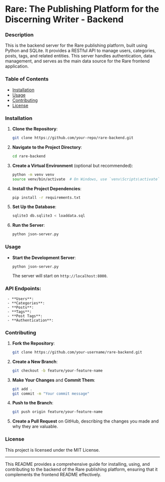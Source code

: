 # Rare: The Publishing Platform for the Discerning Writer - Backend

### Description
This is the backend server for the Rare publishing platform, built using Python and SQLite. It provides a RESTful API to manage users, categories, posts, tags, and related entities. This server handles authentication, data management, and serves as the main data source for the Rare frontend application.

### Table of Contents

- [Installation](#installation)
- [Usage](#usage)
- [Contributing](#contributing)
- [License](#license)

### Installation

1. **Clone the Repository**: 
    ```bash
    git clone https://github.com/your-repo/rare-backend.git
    ```
2. **Navigate to the Project Directory**:
    ```bash
    cd rare-backend
    ```
3. **Create a Virtual Environment** (optional but recommended):
    ```bash
    python -m venv venv
    source venv/bin/activate  # On Windows, use `venv\Scripts\activate`
    ```
4. **Install the Project Dependencies**:
    ```bash
    pip install -r requirements.txt
    ```
5. **Set Up the Database**:
    ```bash
    sqlite3 db.sqlite3 < loaddata.sql
    ```
6. **Run the Server**:
    ```bash
    python json-server.py
    ```

### Usage

- **Start the Development Server**:
    ```bash
    python json-server.py
    ```
  The server will start on `http://localhost:8000`.

###  **API Endpoints**:
 ```
  - **Users**:
  - **Categories**:
  - **Posts**:
  - **Tags**:
  - **Post Tags**:
  - **Authentication**:
```
### Contributing

1. **Fork the Repository**:
    ```bash
    git clone https://github.com/your-username/rare-backend.git
    ```
2. **Create a New Branch**:
    ```bash
    git checkout -b feature/your-feature-name
    ```
3. **Make Your Changes** and **Commit Them**:
    ```bash
    git add .
    git commit -m "Your commit message"
    ```
4. **Push to the Branch**:
    ```bash
    git push origin feature/your-feature-name
    ```
5. **Create a Pull Request** on GitHub, describing the changes you made and why they are valuable.

### License

This project is licensed under the MIT License.

---

This README provides a comprehensive guide for installing, using, and contributing to the backend of the Rare publishing platform, ensuring that it complements the frontend README effectively.
